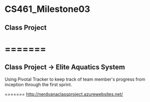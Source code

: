 # CS461_Milestone03
## Class Project
=======
=======
## Class Project -> Elite Aquatics System

Using Pivotal Tracker to keep track of team member's progress from inception through the first sprint.


=======
http://nerdvanaclassproject.azurewebsites.net/
